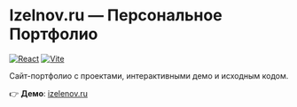 # Izelnov.ru — Персональное Портфолио

[![React](https://img.shields.io/badge/React-61DAFB?logo=react&logoColor=black)](https://reactjs.org/)
[![Vite](https://img.shields.io/badge/Vite-646CFF?logo=vite&logoColor=white)](https://vitejs.dev/)

Сайт-портфолио с проектами, интерактивными демо и исходным кодом.

👉 **Демо**: [izelenov.ru](http://izelenov.ru)
